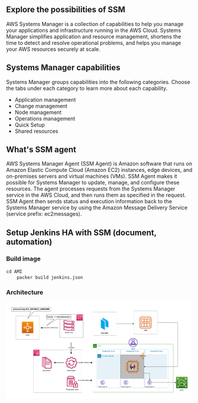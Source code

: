 ## Explore the possibilities of SSM
AWS Systems Manager is a collection of capabilities to help you manage your applications and infrastructure running in the AWS Cloud. Systems Manager simplifies application and resource management, shortens the time to detect and resolve operational problems, and helps you manage your AWS resources securely at scale.   

## Systems Manager capabilities
Systems Manager groups capabilities into the following categories. Choose the tabs under each category to learn more about each capability.
- Application management
- Change management
- Node management
- Operations management
- Quick Setup
- Shared resources

## What's SSM agent
AWS Systems Manager Agent (SSM Agent) is Amazon software that runs on Amazon Elastic Compute Cloud (Amazon EC2) instances, edge devices, and on-premises servers and virtual machines (VMs). SSM Agent makes it possible for Systems Manager to update, manage, and configure these resources. The agent processes requests from the Systems Manager service in the AWS Cloud, and then runs them as specified in the request. SSM Agent then sends status and execution information back to the Systems Manager service by using the Amazon Message Delivery Service (service prefix: ec2messages).

## Setup Jenkins HA with SSM (document, automation)
### **Build image**
```
cd AMI
	packer build jenkins.json
```
### **Architecture**
![image](doc/SCR-20221102-jwh.png)

